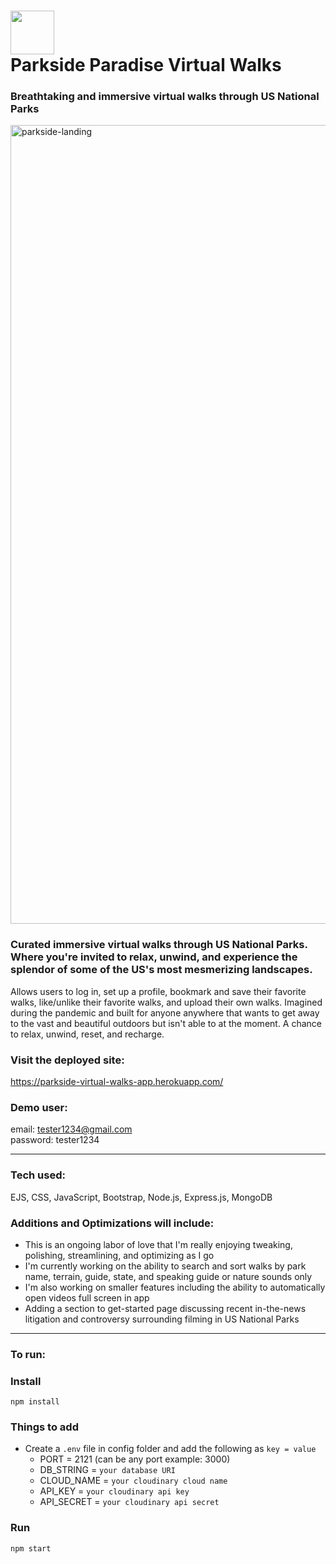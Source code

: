 # <img src="https://user-images.githubusercontent.com/65462564/218569434-57c4efb7-5dda-40a7-88b2-358fbd43bd99.png" width="70"/><br>Parkside Paradise Virtual Walks

### Breathtaking and immersive virtual walks through US National Parks
<img width="1278" alt="parkside-landing" src="https://user-images.githubusercontent.com/65462564/218576517-8a5aeb81-b2b4-4652-a7b4-5a8cc0a12883.png">

### Curated immersive virtual walks through US National Parks. Where you're invited to relax, unwind, and experience the splendor of some of the US's most mesmerizing landscapes.

Allows users to log in, set up a profile, bookmark and save their favorite walks, like/unlike their favorite walks, and upload their own walks. Imagined during the pandemic and built for anyone anywhere that wants to get away to the vast and beautiful outdoors but isn't able to at the moment. A chance to relax, unwind, reset, and recharge. 

### Visit the deployed site:
https://parkside-virtual-walks-app.herokuapp.com/<br>

### Demo user:
email: tester1234@gmail.com<br>
password: tester1234

---

### Tech used:
EJS, CSS, JavaScript, Bootstrap, Node.js, Express.js, MongoDB

### Additions and Optimizations will include:
- This is an ongoing labor of love that I'm really enjoying tweaking, polishing, streamlining, and optimizing as I go
- I'm currently working on the ability to search and sort walks by park name, terrain, guide, state, and speaking guide or nature sounds only 
- I'm also working on smaller features including the ability to automatically open videos full screen in app
- Adding a section to get-started page discussing recent in-the-news litigation and controversy surrounding filming in US National Parks
---
### To run:

### Install

`npm install`

### Things to add

- Create a `.env` file in config folder and add the following as `key = value`
  - PORT = 2121 (can be any port example: 3000)
  - DB_STRING = `your database URI`
  - CLOUD_NAME = `your cloudinary cloud name`
  - API_KEY = `your cloudinary api key`
  - API_SECRET = `your cloudinary api secret`

### Run

`npm start`